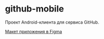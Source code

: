 # github-mobile
Проект Android-клиента для сервиса GitHub.

[Макет приложения в Figma](https://www.figma.com/file/zP7IW5F0s8BtDFo7uAIU01/%D0%9C%D0%BE%D0%B1%D0%B8%D0%BB%D1%8C%D0%BD%D0%BE%D0%B5-%D0%BF%D1%80%D0%B8%D0%BB%D0%BE%D0%B6%D0%B5%D0%BD%D0%B8%D0%B5-GitHub?node-id=0%3A1&t=gLiIev3OMbpAxE4V-1)
